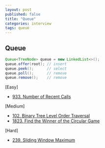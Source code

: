 ```yaml
---
layout: post
published: false
title: "Queue"
categories: interview
tags: queue 
---
```


## Queue

```java
Queue<TreeNode> queue = new LinkedList<>();
queue.offer(root); // insert
queue.peek();      // select
queue.poll();      // remove
queue.remove();    // remove
```

[Easy]
- [933. Number of Recent Calls](/interview/2023/05/26/number-of-recent-calls/)

[Medium]
- [102. Binary Tree Level Order Traversal](/interview/2023/05/21/binary-tree-level-order-traversal/)
- [1823. Find the Winner of the Circular Game](/interview/2023/05/24/find-the-winner-of-the-circular-game/)

[Hard]
- [239. Sliding Window Maximum](/interview/2023/05/21/sliding-window-maximum/)
